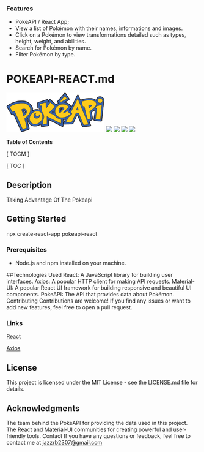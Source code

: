 ### Features

- PokeAPI / React App;
- View a list of Pokémon with their names, informations and images.
- Click on a Pokémon to view transformations detailed such as types, height, weight, and abilities.
- Search for Pokémon by name.
- Filter Pokémon by type.

# POKEAPI-REACT.md
![](https://raw.githubusercontent.com/PokeAPI/media/master/logo/pokeapi_256.png)
![](https://tusharf5.com/assets/header.bfa5b8b6.png)
![](https://img.shields.io/github/stars/pandao/editor.md.svg) ![](https://img.shields.io/github/forks/pandao/editor.md.svg) ![](https://img.shields.io/bower/v/editor.md.svg)

**Table of Contents**

[ TOCM ]

[ TOC ]

## Description

Taking Advantage Of The Pokeapi
## Getting Started
npx create-react-app pokeapi-react

### Prerequisites

- Node.js and npm installed on your machine.

##Technologies Used
React: A JavaScript library for building user interfaces.
Axios: A popular HTTP client for making API requests.
Material-UI: A popular React UI framework for building responsive and beautiful UI components.
PokeAPI: The API that provides data about Pokémon.
Contributing
Contributions are welcome! If you find any issues or want to add new features, feel free to open a pull request.

### Links

[React](https://es.react.dev/)

[Axios](https://axios-http.com/es/docs/example)


## License
This project is licensed under the MIT License - see the LICENSE.md file for details.

## Acknowledgments
The team behind the PokeAPI for providing the data used in this project.
The React and Material-UI communities for creating powerful and user-friendly tools.
Contact
If you have any questions or feedback, feel free to contact me at jazzrb2307@gmail.com
